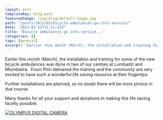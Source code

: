 ```yaml
---
layout: post
templateKey: blog-post
featuredImage: /img/blog/default-image.jpg
path: "/posts/2013/03/bicycle-ambulances-go-into-service/"
date: "2013-03-12T11:11:53Z"
title: "Bicycle ambulances go into service..."
categories: []
tags: [general]
excerpt: "Earlier this month (March), the installation and training for some of the new bicycle ambulances wa..."
---
```


Earlier this month (March), the installation and training for some of the new bicycle ambulances was done in two of our centres at Lumbadzi and Mlumbwira.  Fixon Phiri delivered the training and the community are very excited to have such a wonderful life saving resource at their fingertips.

Further installations are planned, so no doubt there will be more photos in due course.

Many thanks for all your support and donations in making this life saving facility possible.

[![OLYMPUS DIGITAL CAMERA](https://www.africanvision.org.uk/africa-vision-news/wp-content/uploads/2013/03/P5130036.jpg)](https://www.africanvision.org.uk/africa-vision-news/wp-content/uploads/2013/03/P5130036.jpg)